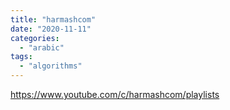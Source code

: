 ```yaml
---
title: "harmashcom"
date: "2020-11-11"
categories: 
  - "arabic"
tags: 
  - "algorithms"
---
```


https://www.youtube.com/c/harmashcom/playlists
